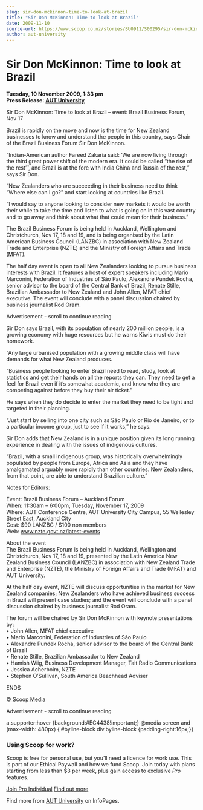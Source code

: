 ```yaml
---
slug: sir-don-mckinnon-time-to-look-at-brazil
title: "Sir Don McKinnon: Time to look at Brazil"
date: 2009-11-10
source-url: https://www.scoop.co.nz/stories/BU0911/S00295/sir-don-mckinnon-time-to-look-at-brazil.htm
author: aut-university
---
```

Sir Don McKinnon: Time to look at Brazil
========================================

**Tuesday, 10 November 2009, 1:33 pm**  
**Press Release: [AUT University](https://info.scoop.co.nz/AUT_University)**

Sir Don McKinnon: Time to look at Brazil – event: Brazil Business Forum, Nov 17

Brazil is rapidly on the move and now is the time for New Zealand businesses to know and understand the people in this country, says Chair of the Brazil Business Forum Sir Don McKinnon.

“Indian-American author Fareed Zakaria said: ‘We are now living through the third great power shift of the modern era. It could be called “the rise of the rest”’, and Brazil is at the fore with India China and Russia of the rest,” says Sir Don.

“New Zealanders who are succeeding in their business need to think “Where else can I go?” and start looking at countries like Brazil.

“I would say to anyone looking to consider new markets it would be worth their while to take the time and listen to what is going on in this vast country and to go away and think about what that could mean for their business.”

The Brazil Business Forum is being held in Auckland, Wellington and Christchurch, Nov 17, 18 and 19, and is being organised by the Latin American Business Council (LANZBC) in association with New Zealand Trade and Enterprise (NZTE) and the Ministry of Foreign Affairs and Trade (MFAT).

The half day event is open to all New Zealanders looking to pursue business interests with Brazil. It features a host of expert speakers including Mario Marconini, Federation of Industries of São Paulo, Alexandre Pundek Rocha, senior advisor to the board of the Central Bank of Brazil, Renate Stille, Brazilian Ambassador to New Zealand and John Allen, MFAT chief executive. The event will conclude with a panel discussion chaired by business journalist Rod Oram.

Advertisement - scroll to continue reading





Sir Don says Brazil, with its population of nearly 200 million people, is a growing economy with huge resources but he warns Kiwis must do their homework.

“Any large urbanised population with a growing middle class will have demands for what New Zealand produces.

“Business people looking to enter Brazil need to read, study, look at statistics and get their hands on all the reports they can. They need to get a feel for Brazil even if it’s somewhat academic, and know who they are competing against before they buy their air ticket.”

He says when they do decide to enter the market they need to be tight and targeted in their planning.

“Just start by selling into one city such as São Paulo or Rio de Janeiro, or to a particular income group, just to see if it works,” he says.

Sir Don adds that New Zealand is in a unique position given its long running experience in dealing with the issues of indigenous cultures.

“Brazil, with a small indigenous group, was historically overwhelmingly populated by people from Europe, Africa and Asia and they have amalgamated arguably more rapidly than other countries. New Zealanders, from that point, are able to understand Brazilian culture.”

  
Notes for Editors:

Event: Brazil Business Forum – Auckland Forum  
When: 11:30am – 6:00pm, Tuesday, November 17, 2009  
Where: AUT Conference Centre, AUT University City Campus, 55 Wellesley Street East, Auckland City  
Cost: $90 LANZBC / $100 non members  
Web: www.nzte.govt.nz/latest-events

About the event  
The Brazil Business Forum is being held in Auckland, Wellington and Christchurch, Nov 17, 18 and 19, presented by the Latin America New Zealand Business Council (LANZBC) in association with New Zealand Trade and Enterprise (NZTE), the Ministry of Foreign Affairs and Trade (MFAT) and AUT University.

At the half day event, NZTE will discuss opportunities in the market for New Zealand companies; New Zealanders who have achieved business success in Brazil will present case studies; and the event will conclude with a panel discussion chaired by business journalist Rod Oram.

The forum will be chaired by Sir Don McKinnon with keynote presentations by:  
• John Allen, MFAT chief executive  
• Mario Marconini, Federation of Industries of São Paulo  
• Alexandre Pundek Rocha, senior advisor to the board of the Central Bank of Brazil  
• Renate Stille, Brazilian Ambassador to New Zealand  
• Hamish Wiig, Business Development Manager, Tait Radio Communications  
• Jessica Acherboim, NZTE  
• Stephen O’Sullivan, South America Beachhead Adviser

ENDS

[© Scoop Media](http://www.scoop.co.nz/about/terms.html)  

Advertisement - scroll to continue reading



a.supporter:hover {background:#EC4438!important;} @media screen and (max-width: 480px) { #byline-block div.byline-block {padding-right:16px;}}

### Using Scoop for work?

Scoop is free for personal use, but you’ll need a licence for work use. This is part of our Ethical Paywall and how we fund Scoop. Join today with plans starting from less than $3 per week, plus gain access to exclusive _Pro_ features.  
  
[Join Pro Individual](https://pro.scoop.co.nz/Individual/?from=ProIn24) [Find out more](https://pro.scoop.co.nz/using-scoop-for-work/?from=ProIn24)

Find more from [AUT University](https://info.scoop.co.nz/AUT_University) on InfoPages.